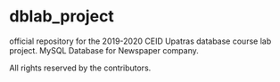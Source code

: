 # dblab_project
official repository for the 2019-2020 CEID Upatras database course lab project.
MySQL Database for Newspaper company.

All rights reserved by the contributors.
